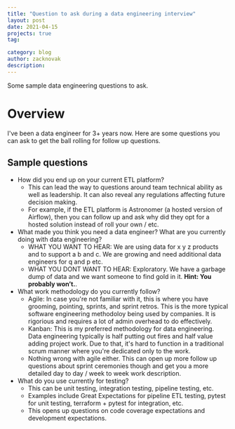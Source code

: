 ```yaml
---
title: "Question to ask during a data engineering interview"
layout: post
date: 2021-04-15
projects: true
tag:

category: blog
author: zacknovak
description:
---
```


Some sample data engineering questions to ask.

# Overview

I've been a data engineer for 3+ years now. Here are some questions you can ask to get the ball rolling for follow up questions.

## Sample questions

-   How did you end up on your current ETL platform?
    -   This can lead the way to questions around team technical ability as well as leadership. It can also reveal any regulations affecting future decision making.
    -   For example, if the ETL platform is Astronomer (a hosted version of Airflow), then you can follow up and ask why did they opt for a hosted solution instead of roll your own / etc.
-   What made you think you need a data engineer? What are you currently doing with data engineering?
    -   WHAT YOU WANT TO HEAR: We are using data for x y z products and to support a b and c. We are growing and need additional data engineers for q and p etc.
    -   WHAT YOU DONT WANT TO HEAR: Exploratory. We have a garbage dump of data and we want someone to find gold in it. **Hint: You probably won’t.**.
-   What work methodology do you currently follow?
    -   Agile: In case you're not familiar with it, this is where you have grooming, pointing, sprints, and sprint retros. This is the more typical software engineering methodoloy being used by companies. It is rigorious and requires a lot of admin overhead to do effectively.
    -   Kanban: This is my preferred methodology for data engineering. Data engineering typically is half putting out fires and half value adding project work. Due to that, it's hard to function in a traditional scrum manner where you're dedicated only to the work.
    -   Nothing wrong with agile either. This can open up more follow up questions about sprint ceremonies though and get you a more detailed day to day / week to week work description.
-   What do you use currently for testing?
    -   This can be unit testing, integration testing, pipeline testing, etc.
    -   Examples include Great Expectations for pipeline ETL testing, pytest for unit testing, terraform + pytest for integration, etc.
    -   This opens up questions on code coverage expectations and development expectations.
